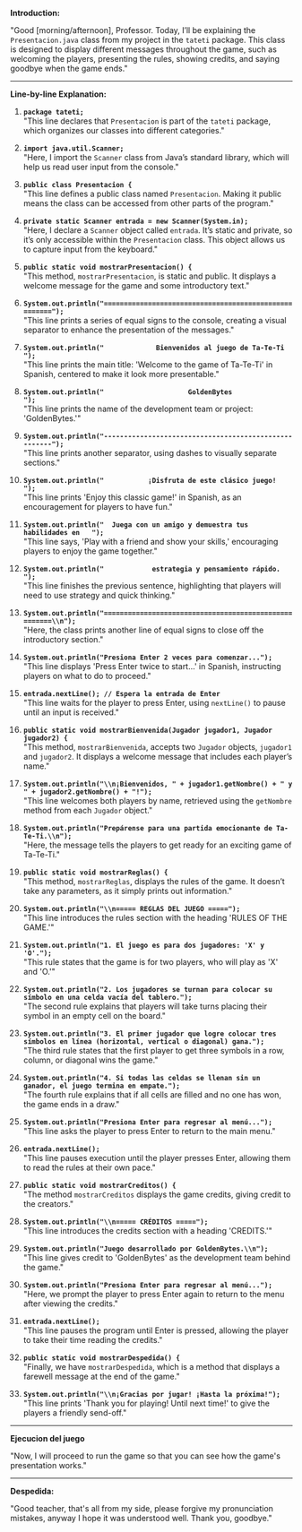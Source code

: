**Introduction:**

"Good [morning/afternoon], Professor. Today, I’ll be explaining the `Presentacion.java` class from my project in the `tateti` package. This class is designed to display different messages throughout the game, such as welcoming the players, presenting the rules, showing credits, and saying goodbye when the game ends."

---

**Line-by-line Explanation:**

1. **`package tateti;`**  
   "This line declares that `Presentacion` is part of the `tateti` package, which organizes our classes into different categories."

2. **`import java.util.Scanner;`**  
   "Here, I import the `Scanner` class from Java’s standard library, which will help us read user input from the console."

3. **`public class Presentacion {`**  
   "This line defines a public class named `Presentacion`. Making it public means the class can be accessed from other parts of the program."

4. **`private static Scanner entrada = new Scanner(System.in);`**  
   "Here, I declare a `Scanner` object called `entrada`. It’s static and private, so it’s only accessible within the `Presentacion` class. This object allows us to capture input from the keyboard."

5. **`public static void mostrarPresentacion() {`**  
   "This method, `mostrarPresentacion`, is static and public. It displays a welcome message for the game and some introductory text."

6. **`System.out.println("======================================================");`**  
   "This line prints a series of equal signs to the console, creating a visual separator to enhance the presentation of the messages."

7. **`System.out.println("             Bienvenidos al juego de Ta-Te-Ti         ");`**  
   "This line prints the main title: 'Welcome to the game of Ta-Te-Ti' in Spanish, centered to make it look more presentable."

8. **`System.out.println("                     GoldenBytes                      ");`**  
   "This line prints the name of the development team or project: 'GoldenBytes.'"

9. **`System.out.println("------------------------------------------------------");`**  
   "This line prints another separator, using dashes to visually separate sections."

10. **`System.out.println("           ¡Disfruta de este clásico juego!           ");`**  
    "This line prints 'Enjoy this classic game!' in Spanish, as an encouragement for players to have fun."

11. **`System.out.println("  Juega con un amigo y demuestra tus habilidades en   ");`**  
    "This line says, 'Play with a friend and show your skills,' encouraging players to enjoy the game together."

12. **`System.out.println("            estrategia y pensamiento rápido.          ");`**  
    "This line finishes the previous sentence, highlighting that players will need to use strategy and quick thinking."

13. **`System.out.println("======================================================\\n");`**  
    "Here, the class prints another line of equal signs to close off the introductory section."

14. **`System.out.println("Presiona Enter 2 veces para comenzar...");`**  
    "This line displays 'Press Enter twice to start...' in Spanish, instructing players on what to do to proceed."

15. **`entrada.nextLine(); // Espera la entrada de Enter`**  
    "This line waits for the player to press Enter, using `nextLine()` to pause until an input is received."

16. **`public static void mostrarBienvenida(Jugador jugador1, Jugador jugador2) {`**  
    "This method, `mostrarBienvenida`, accepts two `Jugador` objects, `jugador1` and `jugador2`. It displays a welcome message that includes each player’s name."

17. **`System.out.println("\\n¡Bienvenidos, " + jugador1.getNombre() + " y " + jugador2.getNombre() + "!");`**  
    "This line welcomes both players by name, retrieved using the `getNombre` method from each `Jugador` object."

18. **`System.out.println("Prepárense para una partida emocionante de Ta-Te-Ti.\\n");`**  
    "Here, the message tells the players to get ready for an exciting game of Ta-Te-Ti."

19. **`public static void mostrarReglas() {`**  
    "This method, `mostrarReglas`, displays the rules of the game. It doesn’t take any parameters, as it simply prints out information."

20. **`System.out.println("\\n===== REGLAS DEL JUEGO =====");`**  
    "This line introduces the rules section with the heading 'RULES OF THE GAME.'"

21. **`System.out.println("1. El juego es para dos jugadores: 'X' y 'O'.");`**  
    "This rule states that the game is for two players, who will play as 'X' and 'O.'"

22. **`System.out.println("2. Los jugadores se turnan para colocar su símbolo en una celda vacía del tablero.");`**  
    "The second rule explains that players will take turns placing their symbol in an empty cell on the board."

23. **`System.out.println("3. El primer jugador que logre colocar tres símbolos en línea (horizontal, vertical o diagonal) gana.");`**  
    "The third rule states that the first player to get three symbols in a row, column, or diagonal wins the game."

24. **`System.out.println("4. Si todas las celdas se llenan sin un ganador, el juego termina en empate.");`**  
    "The fourth rule explains that if all cells are filled and no one has won, the game ends in a draw."

25. **`System.out.println("Presiona Enter para regresar al menú...");`**  
    "This line asks the player to press Enter to return to the main menu."

26. **`entrada.nextLine();`**  
    "This line pauses execution until the player presses Enter, allowing them to read the rules at their own pace."

27. **`public static void mostrarCreditos() {`**  
    "The method `mostrarCreditos` displays the game credits, giving credit to the creators."

28. **`System.out.println("\\n===== CRÉDITOS =====");`**  
    "This line introduces the credits section with a heading 'CREDITS.'"

29. **`System.out.println("Juego desarrollado por GoldenBytes.\\n");`**  
    "This line gives credit to 'GoldenBytes' as the development team behind the game."

30. **`System.out.println("Presiona Enter para regresar al menú...");`**  
    "Here, we prompt the player to press Enter again to return to the menu after viewing the credits."

31. **`entrada.nextLine();`**  
    "This line pauses the program until Enter is pressed, allowing the player to take their time reading the credits."

32. **`public static void mostrarDespedida() {`**  
    "Finally, we have `mostrarDespedida`, which is a method that displays a farewell message at the end of the game."

33. **`System.out.println("\\n¡Gracias por jugar! ¡Hasta la próxima!");`**  
    "This line prints 'Thank you for playing! Until next time!' to give the players a friendly send-off."

---

**Ejecucion del juego**

"Now, I will proceed to run the game so that you can see how the game's presentation works."

---

**Despedida:**

"Good teacher, that's all from my side, please forgive my pronunciation mistakes, anyway I hope it was understood well. Thank you, goodbye."